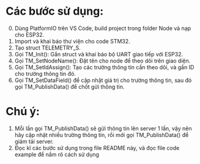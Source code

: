 # Các bước sử dụng:

0. Dùng PlatformIO trên VS Code, build project trong folder Node và nạp cho ESP32.
1. Import và khai báo thư viện cho code STM32.
2. Tạo struct TELEMETRY_S.
3. Gọi TM_Init(): Gắn struct và khai báo bộ UART giao tiếp với ESP32.
4. Gọi TM_SetNodeName(): Đặt tên cho node để theo dõi trên giao diện.
5. Gọi TM_SetIdAssign(): Tạo các trường thông tin cần theo dõi, và gắn ID cho trường thông tin đó.
6. Gọi TM_SetDataField() để cập nhật giá trị cho trường thông tin, sau đó gọi TM_PublishData() để chốt gửi thông tin.

# Chú ý:

1. Mỗi lần gọi TM_PublishData() sẽ gửi thông tin lên server 1 lần, vậy nên hãy cập nhật nhiều trường thông tin, rồi mới gọi TM_PublishData() để giảm tải server.
2. Đọc kĩ các bước sử dụng trong file README này, và đọc file code example để nắm rõ cách sử dụng
